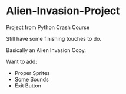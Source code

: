 # Alien-Invasion-Project
Project from Python Crash Course

Still have some finishing touches to do.

Basically an Alien Invasion Copy.

Want to add:

- Proper Sprites
- Some Sounds
- Exit Button

